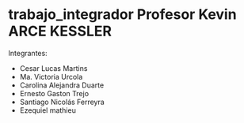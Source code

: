 # trabajo_integrador Profesor Kevin ARCE KESSLER
Integrantes:



* Cesar Lucas Martins
* Ma. Victoria Urcola
* Carolina Alejandra Duarte
* Ernesto Gaston Trejo
* Santiago Nicolás Ferreyra
* Ezequiel mathieu
